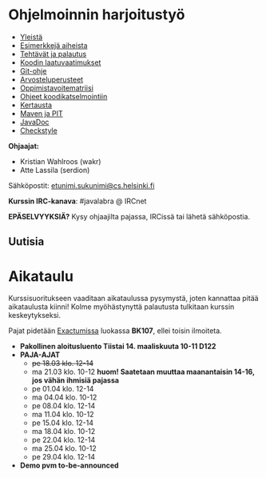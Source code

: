 # Ohjelmoinnin harjoitustyö
* [Yleistä](ohjeet/Yleistä.md)
* [Esimerkkejä aiheista](ohjeet/Esimerkkejä-aiheista.md)
* [Tehtävät ja palautus](ohjeet/Tehtävät-ja-palautus.md)
* [Koodin laatuvaatimukset](ohjeet/Koodin-laatuvaatimukset.md)
* [Git-ohje](ohjeet/Git-ohje.md)
* [Arvosteluperusteet](ohjeet/Arvosteluperusteet.md)
* [Oppimistavoitematriisi](http://www.cs.helsinki.fi/courses/58160/matriisi)
* [Ohjeet koodikatselmointiin](ohjeet/Koodikatselmointi.md)
* [Kertausta](ohjeet/Kertausta.md)
* [Maven ja PIT](ohjeet/Maven-ja-PIT.md)
* [JavaDoc](ohjeet/JavaDoc.md)
* [Checkstyle](ohjeet/Checkstyle.md)

**Ohjaajat:**
* Kristian Wahlroos (wakr)
* Atte Lassila (serdion)

Sähköpostit: etunimi.sukunimi@cs.helsinki.fi

**Kurssin IRC-kanava**:
\#javalabra @ IRCnet

**EPÄSELVYYKSIÄ?** Kysy ohjaajilta pajassa, IRCissä tai lähetä sähköpostia.

## Uutisia

# Aikataulu

Kurssisuoritukseen vaaditaan aikataulussa pysymystä, joten kannattaa pitää aikataulusta kiinni! Kolme myöhästynyttä palautusta tulkitaan kurssin keskeytykseksi.

Pajat pidetään [Exactumissa](http://www.helsinki.fi/teknos/opetustilat/kumpula/gh2b/default.htm) luokassa **BK107**, ellei toisin ilmoiteta.

* **Pakollinen aloitusluento Tiistai 14. maaliskuuta 10-11 D122**
* **PAJA-AJAT**
  * ~~pe 18.03 klo. 12-14~~
  * ma 21.03 klo. 10-12 **huom! Saatetaan muuttaa maanantaisin 14-16, jos vähän ihmisiä pajassa**
  * pe 01.04 klo. 12-14
  * ma 04.04 klo. 10-12
  * pe 08.04 klo. 12-14
  * ma 11.04 klo. 10-12
  * pe 15.04 klo. 12-14
  * ma 18.04 klo. 10-12
  * pe 22.04 klo. 12-14
  * ma 25.04 klo. 10-12
  * pe 29.04 klo. 12-14
* **Demo pvm to-be-announced** 
